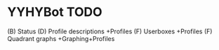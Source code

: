 # YYHYBot TODO

(B) Status
(D) Profile descriptions +Profiles
(F) Userboxes +Profiles
(F) Quadrant graphs +Graphing+Profiles
